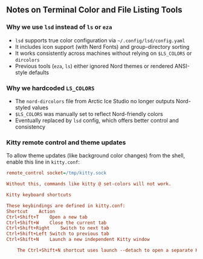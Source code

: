 



## Notes on Terminal Color and File Listing Tools

### Why we use `lsd` instead of `ls` or `eza`

- `lsd` supports true color configuration via `~/.config/lsd/config.yaml`
- It includes icon support (with Nerd Fonts) and group-directory sorting
- It works consistently across machines without relying on `$LS_COLORS` or `dircolors`
- Previous tools (`eza`, `ls`) either ignored Nord themes or rendered ANSI-style defaults

### Why we hardcoded `LS_COLORS`

- The `nord-dircolors` file from Arctic Ice Studio no longer outputs Nord-styled values
- `$LS_COLORS` was manually set to reflect Nord-friendly colors
- Eventually replaced by `lsd` config, which offers better control and consistency

### Kitty remote control and theme updates

To allow theme updates (like background color changes) from the shell, enable this line in `kitty.conf`:

```ini
remote_control socket=/tmp/kitty.sock

Without this, commands like kitty @ set-colors will not work.

Kitty keyboard shortcuts

These keybindings are defined in kitty.conf:
Shortcut	Action
Ctrl+Shift+T	Open a new tab
Ctrl+Shift+W	Close the current tab
Ctrl+Shift+Right	Switch to next tab
Ctrl+Shift+Left	Switch to previous tab
Ctrl+Shift+N	Launch a new independent Kitty window

    The Ctrl+Shift+N shortcut uses launch --detach to open a separate Kitty instance on another monitor or workspace.
